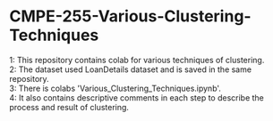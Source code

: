 # CMPE-255-Various-Clustering-Techniques
1: This repository contains colab for various techniques of clustering.<br />
2: The dataset used LoanDetails dataset and is saved in the same repository.<br />
3: There is colabs 'Various_Clustering_Techniques.ipynb'.<br />
4: It also contains descriptive comments in each step to describe the process and result of clustering.<br />

